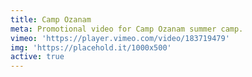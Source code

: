 ```yaml
---
title: Camp Ozanam
meta: Promotional video for Camp Ozanam summer camp.
vimeo: 'https://player.vimeo.com/video/183719479'
img: 'https://placehold.it/1000x500'
active: true
---
```

